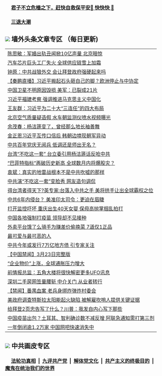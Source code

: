 
 ### &nbsp;&nbsp;&nbsp;&nbsp; [君子不立危樯之下，赶快自救保平安🍎 快快快 📩](https://github.com/pwgy/td/blob/master/README.md)

 ### &nbsp;&nbsp;&nbsp;&nbsp; [三退大潮](https://ww3.xkide.work/?key=zuuelqyfglsfjmgm&pin=65881581&ag=ogQuit&from=pw2) 

## <img src="https://img.icons8.com/cute-clipart/2x/circled-right.png"> 墙外头条文章专区 （每日更新)

<Table>
<tr><td colspan="2" align="left"><a href="https://sjgxqmfz.xhuyd.press/?name=c1359419&key=encdeuyadochlaxz&from=pw2">陈思敏：军婚出轨丑闻掀10亿声量 北京暗惊</a></td></tr>
<tr><td colspan="2" align="left"><a href="https://sjgxqmfz.xhuyd.press/?name=c1359434&key=encdeuyadochlaxz&from=pw2">汽车芯片巨头工厂失火 全球供应链雪上加霜</a></td></tr>
<tr><td colspan="2" align="left"><a href="https://sjgxqmfz.xhuyd.press/?name=c1359452&key=encdeuyadochlaxz&from=pw2">钟原：中共战狼外交 会让拜登政府强硬起来吗</a></td></tr>
<tr><td colspan="2" align="left"><a href="https://sjgxqmfz.xhuyd.press/?name=c1359488&key=encdeuyadochlaxz&from=pw2">【秦鹏直播】习近平搬起石头砸自己的脚？欧洲停止与中协定</a></td></tr>
<tr><td colspan="2" align="left"><a href="https://sjgxqmfz.xhuyd.press/?name=c1359484&key=encdeuyadochlaxz&from=pw2">中国卫星不明原因毁损 美军：已裂成21片</a></td></tr>
<tr><td colspan="2" align="left"><a href="https://sjgxqmfz.xhuyd.press/?name=c1359431&key=encdeuyadochlaxz&from=pw2">习近平福建考察 强调推进马克思主义中国化</a></td></tr>
<tr><td colspan="2" align="left"><a href="https://sjgxqmfz.xhuyd.press/?name=c1359420&key=encdeuyadochlaxz&from=pw2">王友群：习近平为二十大“三连任”的四大布局</a></td></tr>
<tr><td colspan="2" align="left"><a href="https://sjgxqmfz.xhuyd.press/?name=c1359449&key=encdeuyadochlaxz&from=pw2">北京空气质量疑造假 水车朝监测仪喷水视频曝光</a></td></tr>
<tr><td colspan="2" align="left"><a href="https://sjgxqmfz.xhuyd.press/?name=c1359457&key=encdeuyadochlaxz&from=pw2">余茂春：杨洁篪变了，曾经那么地长袖善舞</a></td></tr>
<tr><td colspan="2" align="left"><a href="https://sjgxqmfz.xhuyd.press/?name=c1359321&key=encdeuyadochlaxz&from=pw2">金正恩习近平互传口信后 韩朝边境现朝军异动</a></td></tr>
<tr><td colspan="2" align="left"><a href="https://sjgxqmfz.xhuyd.press/?name=c1359320&key=encdeuyadochlaxz&from=pw2">中共百年党庆无阅兵 低调还是师出无名？</a></td></tr>
<tr><td colspan="2" align="left"><a href="https://sjgxqmfz.xhuyd.press/?name=c1359391&key=encdeuyadochlaxz&from=pw2">台湾“不吃这一套” 台立委引用杨洁篪话反呛中共</a></td></tr>
<tr><td colspan="2" align="left"><a href="https://sjgxqmfz.xhuyd.press/?name=c1359392&key=encdeuyadochlaxz&from=pw2">“巴菲特指标”再破历史新高 全球数月内将爆股灾？</a></td></tr>
<tr><td colspan="2" align="left"><a href="https://sjgxqmfz.xhuyd.press/?name=c1359418&key=encdeuyadochlaxz&from=pw2">袁斌：真实的地雷战根本不是中共吹嘘的那样</a></td></tr>
<tr><td colspan="2" align="left"><a href="https://sjgxqmfz.xhuyd.press/?name=c1359487&key=encdeuyadochlaxz&from=pw2">中共演“不吃这一套”变脸秀 网友造句调侃</a></td></tr>
<tr><td colspan="2" align="left"><a href="https://sjgxqmfz.xhuyd.press/?name=c1359353&key=encdeuyadochlaxz&from=pw2">得台湾者得天下?英专家:台落入中共之手 美将拱手让出全球霸权之位</a></td></tr>
<tr><td colspan="2" align="left"><a href="https://sjgxqmfz.xhuyd.press/?name=c1359458&key=encdeuyadochlaxz&from=pw2">中共6年内侵台？ 美准印太司令：更迫在眉睫</a></td></tr>
<tr><td colspan="2" align="left"><a href="https://sjgxqmfz.xhuyd.press/?name=c1359292&key=encdeuyadochlaxz&from=pw2">打开监控吓坏 重庆出生40天女婴 保母高抛掌掴乱拍打</a></td></tr>
<tr><td colspan="2" align="left"><a href="https://sjgxqmfz.xhuyd.press/?name=c1359348&key=encdeuyadochlaxz&from=pw2">中国各地强制打疫苗 领导却不见接种</a></td></tr>
<tr><td colspan="2" align="left"><a href="https://sjgxqmfz.xhuyd.press/?name=c1359327&key=encdeuyadochlaxz&from=pw2">外卖平台饿了么骑手为赚差价偷换菜 7道仅1正品</a></td></tr>
<tr><td colspan="2" align="left"><a href="https://sjgxqmfz.xhuyd.press/?name=c1359453&key=encdeuyadochlaxz&from=pw2">最可爱与最可恶的人</a></td></tr>
<tr><td colspan="2" align="left"><a href="https://sjgxqmfz.xhuyd.press/?name=c1359389&key=encdeuyadochlaxz&from=pw2">中共今年或发行7万亿地方债 引专家关注</a></td></tr>
<tr><td colspan="2" align="left"><a href="https://sjgxqmfz.xhuyd.press/?name=c1359277&key=encdeuyadochlaxz&from=pw2">【中国禁闻】3月23日完整版</a></td></tr>
<tr><td colspan="2" align="left"><a href="https://sjgxqmfz.xhuyd.press/?name=c1359461&key=encdeuyadochlaxz&from=pw2">“企业物价”上涨，全球通胀压力增大</a></td></tr>
<tr><td colspan="2" align="left"><a href="https://sjgxqmfz.xhuyd.press/?name=c1359388&key=encdeuyadochlaxz&from=pw2">前情报总监：五角大楼将很快解密更多UFO讯息</a></td></tr>
<tr><td colspan="2" align="left"><a href="https://sjgxqmfz.xhuyd.press/?name=c1359390&key=encdeuyadochlaxz&from=pw2">深圳二手房网签量腰斩 中介关门 从业者转行</a></td></tr>
<tr><td colspan="2" align="left"><a href="https://sjgxqmfz.xhuyd.press/?name=c1359279&key=encdeuyadochlaxz&from=pw2">【禁闻】番禺血案 老兵身绑炸弹炸村委会</a></td></tr>
<tr><td colspan="2" align="left"><a href="https://sjgxqmfz.xhuyd.press/?name=c1359433&key=encdeuyadochlaxz&from=pw2">美政府调查特斯拉太阳能起火缺陷 被解雇吹哨人提供关键证据</a></td></tr>
<tr><td colspan="2" align="left"><a href="https://sjgxqmfz.xhuyd.press/?name=c1359291&key=encdeuyadochlaxz&from=pw2">给拜登2页忠告写了什么？川普：我发自内心写下那些</a></td></tr>
<tr><td colspan="2" align="left"><a href="https://sjgxqmfz.xhuyd.press/?name=c1359354&key=encdeuyadochlaxz&from=pw2">中国疫苗出包？土耳其、智利确诊数不减反增 阿联急通知需打第三剂</a></td></tr>
<tr><td colspan="2" align="left"><a href="https://sjgxqmfz.xhuyd.press/?name=c1359324&key=encdeuyadochlaxz&from=pw2">一年倒闭逾1.2万家 中国网吧快速消失中</a></td></tr>

 </Table>

 ## <img src="https://img.icons8.com/cute-clipart/2x/circled-right.png"> 中共画皮专区
 ### &nbsp;&nbsp;&nbsp;&nbsp; [法轮功真相](https://github.com/begood0513/basic/blob/master/README.md) &nbsp;|&nbsp; [九评共产党](https://github.com/begood0513/9ping.md/blob/master/README.md) &nbsp;|&nbsp; [解体党文化](https://github.com/begood0513/jtdwh.md/blob/master/README.md)   &nbsp;|&nbsp; [共产主义的终极目的](https://github.com/begood0513/gczydzjmd.md/blob/master/README.md) &nbsp;|&nbsp; [魔鬼在统治我们的世界](https://github.com/begood0513/gczydzjmd.md/blob/master/README.md) 
